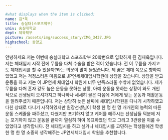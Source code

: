 ```yaml
---

#what displays when the item is clicked:
name: 김*욱
title: 숭실대(스포츠학부)
univ: 숭실대학교
dept: 체육학부
picture: /assets/img/success_story/IMG_3437.JPG
highschool: 동양고
--- 
```

안녕하세요 저는 이번에 숭실대학교 스포츠학부 20학번으로 입학하게 된 김재욱입니다. 
저는 체대입시 시작 전에 무릎을 다쳐 수술을 받은 적이 있습니다. 전 이 무릎을 가지고도 체대입시를 할 수 있을까?라는 의문이 많이 들었습니다.
제 꿈은 체대 쪽으로 향하여있었고 저는 걱정스러운 마음으로 JP연세체대입시학원에 상담을 갔습니다. 
상담을 받고 운동을 하고 저는 이 JP연세 체대입시 학원에 너무 만족스러울 수밖에 없었습니다.
제가 무릎을 다쳐 혼자 강도 높은 운동을 못하는 상황, 아예 운동을 못하는 상황이 와도 개인적으로 선생님이 오셔가지고 
하나하나 세세히 물은 다음에 저에게 맞는 운동과 재활운동을 알려주셨기 때문입니다.
저는 상당히 늦은 날짜에 체대입시학원을 다니기 시작하였고 다친 상태로 다니기 시작하였지만 원장선생님이 학생 한 명 한 명 개개인의 능력의 따른
운동 스케줄을 짜주셨고, 다쳤지만 포기하지 않고 케어를 해주시는 선생님들 덕분에 저는 포기하지 않고 운동을 끝까지 열심히 하여 목표하였던
학교 그리고 3관왕을 이룰 수 있었다고 생각합니다.
전 체대입시를 하고 싶거나 체대입시를 고민하는 학생들에겐 학생 한 명 한 명 소중히 생각해주는 JP연세체대입시 학원을 추천합니다.
